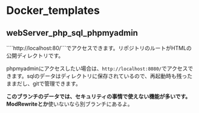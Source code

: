 # Docker_templates

## webServer_php_sql_phpmyadmin

````http://localhost:80/```でアクセスできます。リポジトリのルートがHTMLの公開ディレクトリです。


phpmyadminにアクセスしたい場合は、```http://localhost:8080/```でアクセスできます。sqlのデータはディレクトリに保存されているので、再起動時も残ったままだし、gitで管理できます。

**このブランチのデータでは、セキュリティの事情で使えない機能が多いです。ModRewriteとか**使いないなら別ブランチにあるよ。